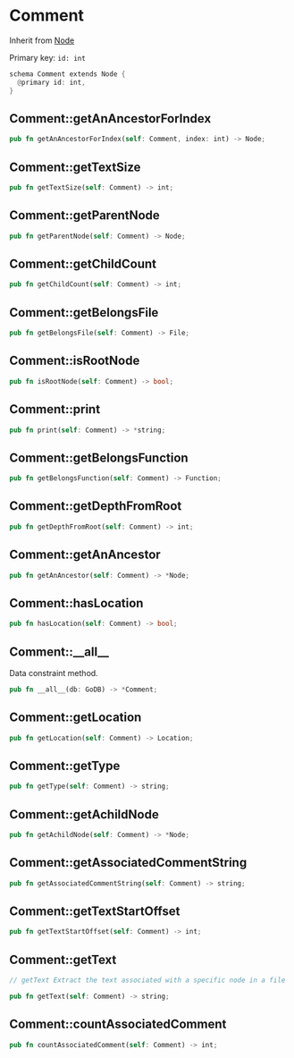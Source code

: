 # Comment

Inherit from [Node](./Node.md)

Primary key: `id: int`

```rust
schema Comment extends Node {
  @primary id: int,
}
```
## Comment::getAnAncestorForIndex

```rust
pub fn getAnAncestorForIndex(self: Comment, index: int) -> Node;
```
## Comment::getTextSize

```rust
pub fn getTextSize(self: Comment) -> int;
```
## Comment::getParentNode

```rust
pub fn getParentNode(self: Comment) -> Node;
```
## Comment::getChildCount

```rust
pub fn getChildCount(self: Comment) -> int;
```
## Comment::getBelongsFile

```rust
pub fn getBelongsFile(self: Comment) -> File;
```
## Comment::isRootNode

```rust
pub fn isRootNode(self: Comment) -> bool;
```
## Comment::print

```rust
pub fn print(self: Comment) -> *string;
```
## Comment::getBelongsFunction

```rust
pub fn getBelongsFunction(self: Comment) -> Function;
```
## Comment::getDepthFromRoot

```rust
pub fn getDepthFromRoot(self: Comment) -> int;
```
## Comment::getAnAncestor

```rust
pub fn getAnAncestor(self: Comment) -> *Node;
```
## Comment::hasLocation

```rust
pub fn hasLocation(self: Comment) -> bool;
```
## Comment::\_\_all\_\_

Data constraint method.

```rust
pub fn __all__(db: GoDB) -> *Comment;
```
## Comment::getLocation

```rust
pub fn getLocation(self: Comment) -> Location;
```
## Comment::getType

```rust
pub fn getType(self: Comment) -> string;
```
## Comment::getAchildNode

```rust
pub fn getAchildNode(self: Comment) -> *Node;
```
## Comment::getAssociatedCommentString

```rust
pub fn getAssociatedCommentString(self: Comment) -> string;
```
## Comment::getTextStartOffset

```rust
pub fn getTextStartOffset(self: Comment) -> int;
```
## Comment::getText

```java
// getText Extract the text associated with a specific node in a file
```
```rust
pub fn getText(self: Comment) -> string;
```
## Comment::countAssociatedComment

```rust
pub fn countAssociatedComment(self: Comment) -> int;
```
